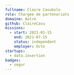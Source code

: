 ```yaml
---
fullname: Claire Casubolo
role: Chargée de partenariats
domaine: Autre
github: ClaireCasu
missions:
  - start: 2021-01-15
    end: 2021-07-15
    status: independent
    employer: Octo
startups:
  - data.insertion
badges:
  - segur
---
```


